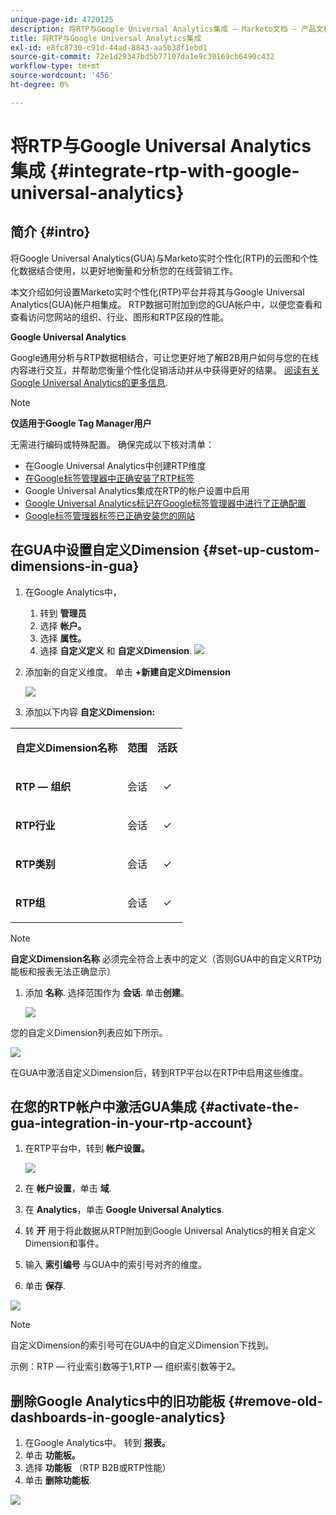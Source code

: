 ```yaml
---
unique-page-id: 4720125
description: 将RTP与Google Universal Analytics集成 — Marketo文档 — 产品文档
title: 将RTP与Google Universal Analytics集成
exl-id: e8fc8730-c91d-44ad-8843-aa5b38f1ebd1
source-git-commit: 72e1d29347bd5b77107da1e9c30169cb6490c432
workflow-type: tm+mt
source-wordcount: '456'
ht-degree: 0%

---
```


# 将RTP与Google Universal Analytics集成 {#integrate-rtp-with-google-universal-analytics}

## 简介 {#intro}

将Google Universal Analytics(GUA)与Marketo实时个性化(RTP)的云图和个性化数据结合使用，以更好地衡量和分析您的在线营销工作。

本文介绍如何设置Marketo实时个性化(RTP)平台并将其与Google Universal Analytics(GUA)帐户相集成。 RTP数据可附加到您的GUA帐户中，以便您查看和查看访问您网站的组织、行业、图形和RTP区段的性能。

**Google Universal Analytics**

Google通用分析与RTP数据相结合，可让您更好地了解B2B用户如何与您的在线内容进行交互，并帮助您衡量个性化促销活动并从中获得更好的结果。 [阅读有关Google Universal Analytics的更多信息](https://support.google.com/analytics/answer/2790010/?hl=en&amp;authuser=1).

>[!NOTE]
>
>**仅适用于Google Tag Manager用户**
>
>无需进行编码或特殊配置。 确保完成以下核对清单：
>
>* 在Google Universal Analytics中创建RTP维度
>* [在Google标签管理器中正确安装了RTP标签](https://docs.marketo.com/display/public/DOCS/Implementing+RTP+using+Google+Tag+Manager)
>* Google Universal Analytics集成在RTP的帐户设置中启用
>* [Google Universal Analytics标记在Google标签管理器中进行了正确配置](https://support.google.com/tagmanager/answer/6107124?hl=en)
>* [Google标签管理器标签已正确安装您的网站](https://developers.google.com/tag-manager/quickstart)


## 在GUA中设置自定义Dimension {#set-up-custom-dimensions-in-gua}

1. 在Google Analytics中，

   1. 转到 **管理员**
   1. 选择 **帐户。**
   1. 选择 **属性。**
   1. 选择 **自定义定义** 和 **自定义Dimension**.
      ![](assets/image2014-11-29-11-3a2-3a32.png)

1. 添加新的自定义维度。 单击 **+新建自定义Dimension**

   ![](assets/image2014-11-29-11-3a8-3a16.png)

1. 添加以下内容 **自定义Dimension:**

<table> 
 <tbody> 
  <tr> 
   <td><p><strong>自定义Dimension名称</strong></p></td> 
   <td><p><strong>范围</strong></p></td> 
   <td><p><strong>活跃</strong></p></td> 
  </tr> 
  <tr> 
   <td><p><strong>RTP — 组织</strong></p></td> 
   <td><p>会话</p></td> 
   <td><p align="center">✓</p></td> 
  </tr> 
  <tr> 
   <td><p><strong>RTP行业</strong></p></td> 
   <td><p>会话</p></td> 
   <td><p align="center">✓</p></td> 
  </tr> 
  <tr> 
   <td><p><strong>RTP类别</strong></p></td> 
   <td><p>会话</p></td> 
   <td><p align="center">✓</p></td> 
  </tr> 
  <tr> 
   <td><p><strong>RTP组</strong></p></td> 
   <td><p>会话</p></td> 
   <td><p align="center">✓</p></td> 
  </tr> 
 </tbody> 
</table>

>[!NOTE]
>
>**自定义Dimension名称** 必须完全符合上表中的定义（否则GUA中的自定义RTP功能板和报表无法正确显示）

1. 添加 **名称**. 选择范围作为 **会话**. 单击&#x200B;**创建**。

   ![](assets/image2014-11-29-11-3a12-3a51.png)

您的自定义Dimension列表应如下所示。

![](assets/image2014-11-29-11-36-50-version-2.png)

在GUA中激活自定义Dimension后，转到RTP平台以在RTP中启用这些维度。

## 在您的RTP帐户中激活GUA集成 {#activate-the-gua-integration-in-your-rtp-account}

1. 在RTP平台中，转到 **帐户设置。**

   ![](assets/image2014-11-29-11-3a27-3a7.png)

1. 在 **帐户设置**，单击 **域**.
1. 在 **Analytics**，单击 **Google Universal Analytics**.
1. 转 **开** 用于将此数据从RTP附加到Google Universal Analytics的相关自定义Dimension和事件。
1. 输入 **索引编号** 与GUA中的索引号对齐的维度。
1. 单击 **保存**.

![](assets/image2014-11-29-11-31-23-version-2.png)

>[!NOTE]
>
>自定义Dimension的索引号可在GUA中的自定义Dimension下找到。
>
>示例：RTP — 行业索引数等于1,RTP — 组织索引数等于2。

## 删除Google Analytics中的旧功能板 {#remove-old-dashboards-in-google-analytics}

1. 在Google Analytics中。 转到 **报表。**
1. 单击 **功能板。**
1. 选择 **功能板** （RTP B2B或RTP性能）
1. 单击 **删除功能板**.

![](assets/image2014-11-29-11-3a42-3a55.png)
